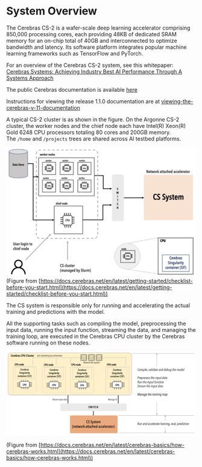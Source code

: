# System Overview
The Cerebras CS-2 is a wafer-scale deep learning accelerator comprising 850,000 processing cores, each providing 48KB of dedicated SRAM memory for an on-chip total of 40GB and interconnected to optimize bandwidth and latency. Its software platform integrates popular machine learning frameworks such as TensorFlow and PyTorch.

For an overview of the Cerebras CS-2 system, see this whitepaper:
<a href="https://f.hubspotusercontent30.net/hubfs/8968533/Cerebras-CS-2-Whitepaper.pdf">Cerebras Systems: Achieving Industry Best AI Performance Through A Systems Approach</a>

The public Cerebras documentation is available [here](https://docs.cerebras.net/en/latest/index.html)

Instructions for viewing the release 1.1.0 documentation are at [viewing-the-cerebras-v-11-documentation](Miscellaneous.md#viewing-the-cerebras-v-11-documentation)

A typical CS-2 cluster is as shown in the figure. On the Argonne CS-2 cluster, the worker nodes and the chief node each have Intel(R) Xeon(R) Gold 6248 CPU processors totaling 80 cores and 200GB memory.<br>
The `/home` and `/projects` trees are shared across AI testbed platforms. 

![CS-2 cluster figure](./cs-getting-started.png)
(Figure from
[https://docs.cerebras.net/en/latest/getting-started/checklist-before-you-start.html](https://docs.cerebras.net/en/latest/getting-started/checklist-before-you-start.html))



The CS system is responsible only for running and accelerating the actual training and predictions with the model.

All the supporting tasks such as compiling the model, preprocessing the input data, running the input function, streaming the data, and managing the training loop, are executed in the Cerebras CPU cluster by the Cerebras software running on these nodes.

![Programming model](./compile-vs-run.png)
<!---https://docs.cerebras.net/en/latest/_images/compile-vs-run.png-->
(Figure from [https://docs.cerebras.net/en/latest/cerebras-basics/how-cerebras-works.html](https://docs.cerebras.net/en/latest/cerebras-basics/how-cerebras-works.html))

